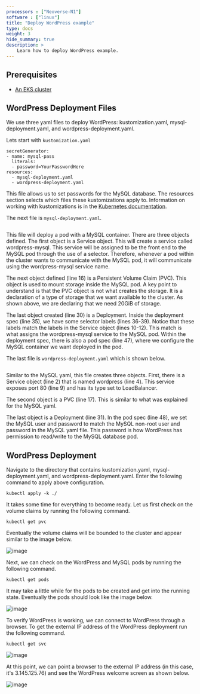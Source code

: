 ```yaml
---
processors : ["Neoverse-N1"]
software : ["linux"]
title: "Deploy WordPress example"
type: docs
weight: 3
hide_summary: true
description: >
    Learn how to deploy WordPress example.
---
```


## Prerequisites

* [An EKS cluster](/content/en/cloud/eks/cluster_deployment.md)

## WordPress Deployment Files
We use three yaml files to deploy WordPress: kustomization.yaml, mysql-deployment.yaml, and wordpress-deployment.yaml.

Lets start with `kustomization.yaml`
```console
secretGenerator:
- name: mysql-pass
  literals:
  - password=YourPasswordHere
resources:
  - mysql-deployment.yaml
  - wordpress-deployment.yaml
```
This file allows us to set passwords for the MySQL database. The resources section selects which files these kustomizations apply to. Information on working with kustomizations is in the [Kubernetes documentation](https://kubernetes.io/docs/tasks/manage-kubernetes-objects/kustomization/).

The next file is `mysql-deployment.yaml`.
```console

```
This file will deploy a pod with a MySQL container. There are three objects defined. The first object is a Service object. This will create a service called wordpress-mysql. This service will be assigned to be the front end to the MySQL pod through the use of a selector. Therefore, whenever a pod within the cluster wants to communicate with the MySQL pod, it will communicate using the wordpress-mysql service name.

The next object defined (line 16) is a Persistent Volume Claim (PVC). This object is used to mount storage inside the MySQL pod. A key point to understand is that the PVC object is not what creates the storage. It is a declaration of a type of storage that we want available to the cluster. As shown above, we are declaring that we need 20GiB of storage.

The last object created (line 30) is a Deployment. Inside the deployment spec (line 35), we have some selector labels (lines 36-39). Notice that these labels match the labels in the Service object (lines 10-12). This match is what assigns the wordpress-mysql service to the MySQL pod. Within the deployment spec, there is also a pod spec (line 47), where we configure the MySQL container we want deployed in the pod.

The last file is `wordpress-deployment.yaml` which is shown below.
```console

```
Similar to the MySQL yaml, this file creates three objects. First, there is a Service object (line 2) that is named wordpress (line 4). This service exposes port 80 (line 9) and has its type set to LoadBalancer.

The second object is a PVC (line 17). This is similar to what was explained for the MySQL yaml.

The last object is a Deployment (line 31). In the pod spec (line 48), we set the MySQL user and password to match the MySQL non-root user and password in the MySQL yaml file. This password is how WordPress has permission to read/write to the MySQL database pod.

## WordPress Deployment
Navigate to the directory that contains kustomization.yaml, mysql-deployment.yaml, and wordpress-deployment.yaml. Enter the following command to apply above configuration.
```console
kubectl apply -k ./
```
It takes some time for everything to become ready. Let us first check on the volume claims by running the following command.
```console
kubectl get pvc
```
Eventually the volume claims will be bounded to the cluster and appear similar to the image below.

![image](https://user-images.githubusercontent.com/87687468/203515130-83c5604b-fc85-49e9-8f1a-1da2f00066b6.png)

Next, we can check on the WordPress and MySQL pods by running the following command.
```console
kubectl get pods
```
It may take a little while for the pods to be created and get into the running state. Eventually the pods should look like the image below.

![image](https://user-images.githubusercontent.com/87687468/203515032-0d6bd00f-068a-4848-b3f9-75e86e895ec9.png)

To verify WordPress is working, we can connect to WordPress through a browser. To get the external IP address of the WordPress deployment run the following command.
```console
kubectl get svc
```
![image](https://user-images.githubusercontent.com/87687468/203515908-db800aa4-602c-4e80-ae70-d7fc44c8e16b.png)

At this point, we can point a browser to the external IP address (in this case, it's 3.145.125.76) and see the WordPress welcome screen as shown below.

![image](https://user-images.githubusercontent.com/87687468/203516285-2e700357-0adb-4520-9fcc-ae22444529a2.png)


